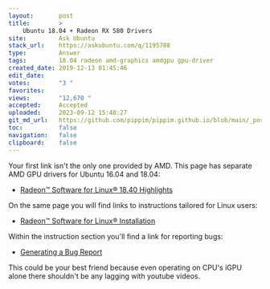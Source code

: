 ```yaml
---
layout:       post
title:        >
    Ubuntu 18.04 + Radeon RX 580 Drivers
site:         Ask Ubuntu
stack_url:    https://askubuntu.com/q/1195788
type:         Answer
tags:         18.04 radeon amd-graphics amdgpu gpu-driver
created_date: 2019-12-13 01:45:46
edit_date:    
votes:        "3 "
favorites:    
views:        "12,670 "
accepted:     Accepted
uploaded:     2023-09-12 15:48:27
git_md_url:   https://github.com/pippim/pippim.github.io/blob/main/_posts/2019/2019-12-13-Ubuntu-18.04-_-Radeon-RX-580-Drivers.md
toc:          false
navigation:   false
clipboard:    false
---
```


Your first link isn't the only one provided by AMD. This page has separate AMD GPU drivers for Ubuntu 16.04 and 18.04:

- [Radeon™ Software for Linux® 18.40 Highlights][1]

On the same page you will find links to instructions tailored for Linux users:

- [Radeon™ Software for Linux® Installation][2]

Within the instruction section you'll find a link for reporting bugs:

- [Generating a Bug Report][3]

This could be your best friend because even operating on CPU's iGPU alone there shouldn't be any lagging with youtube videos.


  [1]: https://www.amd.com/en/support/kb/release-notes/rn-prorad-lin-18-40
  [2]: https://amdgpu-install.readthedocs.io/en/latest/
  [3]: https://amdgpu-install.readthedocs.io/en/latest/install-bugrep.html
